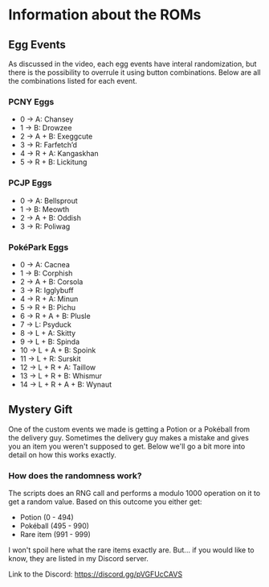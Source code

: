 # Information about the ROMs

## Egg Events
As discussed in the video, each egg events have interal randomization, but there is the possibility to overrule it using button combinations. Below are all the combinations listed for each event.

### PCNY Eggs
- 0 → A: Chansey
- 1 → B: Drowzee
- 2 → A + B: Exeggcute
- 3 → R: Farfetch’d
- 4 → R + A: Kangaskhan
- 5 → R + B: Lickitung

### PCJP Eggs
- 0 → A: Bellsprout
- 1 → B: Meowth
- 2 → A + B: Oddish
- 3 → R: Poliwag

### PokéPark Eggs
- 0 → A: Cacnea
- 1 → B: Corphish
- 2 → A + B: Corsola
- 3 → R: Igglybuff
- 4 → R + A: Minun
- 5 → R + B: Pichu
- 6 → R + A + B: Plusle
- 7 → L: Psyduck
- 8 → L + A: Skitty
- 9 → L + B: Spinda
- 10 → L + A + B: Spoink
- 11 → L + R: Surskit
- 12 → L + R + A: Taillow
- 13 → L + R + B: Whismur
- 14 → L + R + A + B: Wynaut

## Mystery Gift
One of the custom events we made is getting a Potion or a Pokéball from the delivery guy. Sometimes the delivery guy makes a mistake and gives you an item you weren't supposed to get. Below we'll go a bit more into detail on how this works exactly.

### How does the randomness work?
The scripts does an RNG call and performs a modulo 1000 operation on it to get a random value. Based on this outcome you either get:
- Potion (0 - 494)
- Pokéball (495 - 990)
- Rare item (991 - 999)

I won't spoil here what the rare items exactly are. But... if you would like to know, they are listed in my Discord server.

Link to the Discord:
https://discord.gg/pVGFUcCAVS
